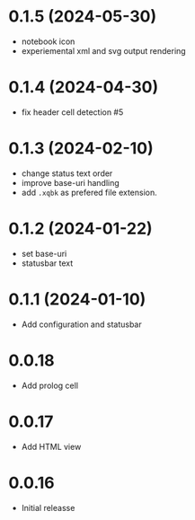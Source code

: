 # 0.1.5 (2024-05-30)
* notebook icon
* experiemental xml and svg output rendering
# 0.1.4 (2024-04-30)
* fix header cell detection #5
# 0.1.3 (2024-02-10)
* change status text order
* improve base-uri handling
* add `.xqbk` as prefered file extension. 
# 0.1.2 (2024-01-22)
* set base-uri
* statusbar text
# 0.1.1 (2024-01-10)
* Add configuration and statusbar
# 0.0.18
* Add prolog cell
# 0.0.17
* Add HTML view

# 0.0.16 
* Initial releasse
